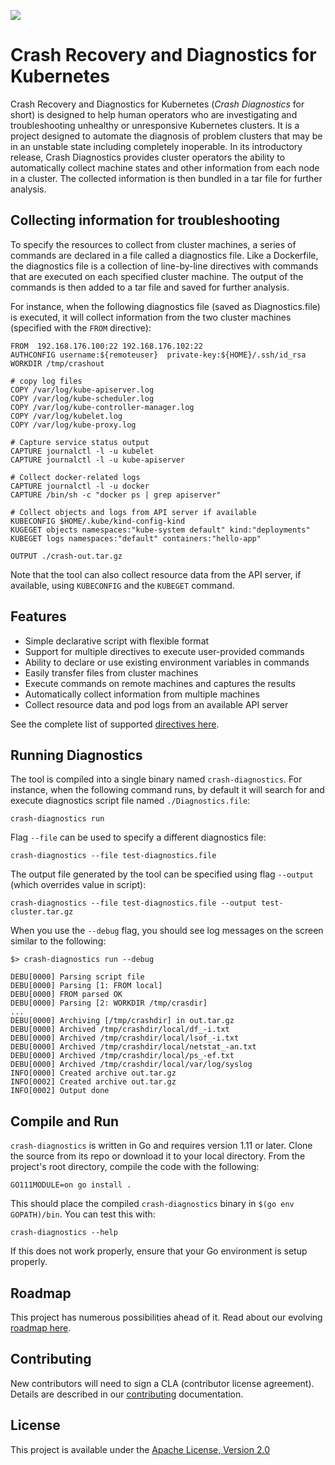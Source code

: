![](https://github.com/vladimirvivien/crash-dianostics/workflows/Crash%20Diagnostics%20Build/badge.svg)

# Crash Recovery and Diagnostics for Kubernetes

Crash Recovery and Diagnostics for Kubernetes (*Crash Diagnostics* for short) is designed to help human operators who are investigating and troubleshooting unhealthy or unresponsive Kubernetes clusters.  It is a project designed to automate the diagnosis of problem clusters that may be in an unstable state including completely inoperable.  In its introductory release, Crash Diagnostics provides cluster operators the ability to automatically collect machine states and other information from each node in a cluster.  The collected information is then bundled in a tar file for further analysis. 

## Collecting information for troubleshooting
To specify the resources to collect from cluster machines, a series of commands are declared in a file called a diagnostics file.  Like a Dockerfile, the diagnostics file is a collection of line-by-line directives with commands that are executed on each specified cluster machine.  The output of the commands is then added to a tar file and saved for further analysis.    

For instance, when the following diagnostics file (saved as Diagnostics.file) is executed, it will collect information from the two cluster machines (specified with the `FROM` directive): 

```
FROM  192.168.176.100:22 192.168.176.102:22 
AUTHCONFIG username:${remoteuser}  private-key:${HOME}/.ssh/id_rsa 
WORKDIR /tmp/crashout 

# copy log files 
COPY /var/log/kube-apiserver.log 
COPY /var/log/kube-scheduler.log 
COPY /var/log/kube-controller-manager.log 
COPY /var/log/kubelet.log 
COPY /var/log/kube-proxy.log 

# Capture service status output 
CAPTURE journalctl -l -u kubelet 
CAPTURE journalctl -l -u kube-apiserver 

# Collect docker-related logs 
CAPTURE journalctl -l -u docker 
CAPTURE /bin/sh -c "docker ps | grep apiserver"

# Collect objects and logs from API server if available
KUBECONFIG $HOME/.kube/kind-config-kind
KUGEGET objects namespaces:"kube-system default" kind:"deployments" 
KUBEGET logs namespaces:"default" containers:"hello-app"

OUTPUT ./crash-out.tar.gz 
```
Note that the tool can also collect resource data from the API server, if available, using `KUBECONFIG` and the `KUBEGET` command.

## Features
* Simple declarative script with flexible format
* Support for multiple directives to execute user-provided commands
* Ability to declare or use existing environment variables in commands
* Easily transfer files from cluster machines
* Execute commands on remote machines and captures the results
* Automatically collect information from multiple machines
* Collect resource data and pod logs from an available API server

See the complete list of supported [directives here](./docs/README.md).


## Running Diagnostics
The tool is compiled into a single binary named `crash-diagnostics`.  For instance, when the following command runs, by default it will search for and execute diagnostics script file named `./Diagnostics.file`:

```
crash-diagnostics run
```

Flag `--file` can be used to specify a different diagnostics file: 

```
crash-diagnostics --file test-diagnostics.file 
```

The output file generated by the tool can be specified using flag `--output` (which overrides value in script):

```
crash-diagnostics --file test-diagnostics.file --output test-cluster.tar.gz
```


When you use the `--debug` flag, you should see log messages on the screen similar to the following:
```
$> crash-diagnostics run --debug

DEBU[0000] Parsing script file
DEBU[0000] Parsing [1: FROM local]
DEBU[0000] FROM parsed OK
DEBU[0000] Parsing [2: WORKDIR /tmp/crasdir]
...
DEBU[0000] Archiving [/tmp/crashdir] in out.tar.gz
DEBU[0000] Archived /tmp/crashdir/local/df_-i.txt
DEBU[0000] Archived /tmp/crashdir/local/lsof_-i.txt
DEBU[0000] Archived /tmp/crashdir/local/netstat_-an.txt
DEBU[0000] Archived /tmp/crashdir/local/ps_-ef.txt
DEBU[0000] Archived /tmp/crashdir/local/var/log/syslog
INFO[0000] Created archive out.tar.gz
INFO[0002] Created archive out.tar.gz
INFO[0002] Output done
```

## Compile and Run
`crash-diagnostics` is written in Go and requires version 1.11 or later.  Clone the source from its repo or download it to your local directory.  From the project's root directory, compile the code with the
following:

```
GO111MODULE=on go install .
```

This should place the compiled `crash-diagnostics` binary in `$(go env GOPATH)/bin`.  You can test this with:
```
crash-diagnostics --help
```
If this does not work properly, ensure that your Go environment is setup properly.

## Roadmap
This project has numerous possibilities ahead of it.  Read about our evolving [roadmap here](ROADMAP.md).


## Contributing

New contributors will need to sign a CLA (contributor license agreement). Details are described in our [contributing](CONTRIBUTING.md) documentation.


## License
This project is available under the [Apache License, Version 2.0](LICENSE.txt)